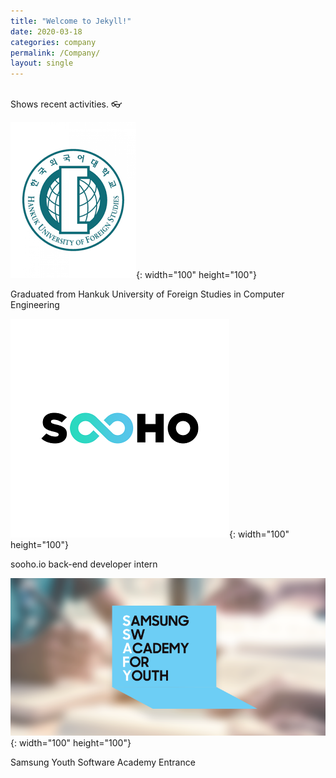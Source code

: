 ```yaml
---
title: "Welcome to Jekyll!"
date: 2020-03-18
categories: company
permalink: /Company/
layout: single
---
```

<br>
Shows recent activities. 👓 

![hankuk](../assets/images/hankuk.png){: width="100" height="100"}

Graduated from Hankuk University of Foreign Studies in Computer Engineering

![sooho](../assets/images/soohoio.png){: width="100" height="100"}

sooho.io back-end developer intern

![ssafy](../assets/images/ssafy.PNG){: width="100" height="100"}

Samsung Youth Software Academy Entrance

[jekyll-docs]: https://jekyllrb.com/docs/home
[jekyll-gh]:   https://github.com/jekyll/jekyll
[jekyll-talk]: https://talk.jekyllrb.com/
[0501]: https://github.com/lllilllilllilili/lllilllilllilili.github.io/blob/master/_posts/2020-03-19-third-post.md

